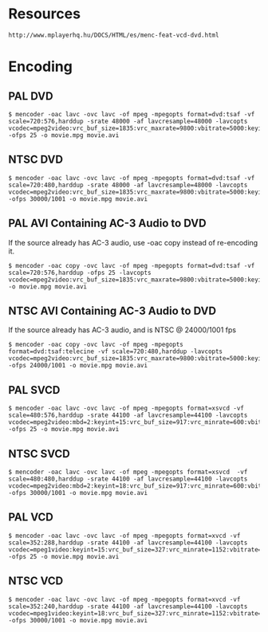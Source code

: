 # Resources
```text
http://www.mplayerhq.hu/DOCS/HTML/es/menc-feat-vcd-dvd.html
```

# Encoding
## PAL DVD
```shell
$ mencoder -oac lavc -ovc lavc -of mpeg -mpegopts format=dvd:tsaf -vf scale=720:576,harddup -srate 48000 -af lavcresample=48000 -lavcopts vcodec=mpeg2video:vrc_buf_size=1835:vrc_maxrate=9800:vbitrate=5000:keyint=15:vstrict=0:acodec=ac3:abitrate=192:aspect=16/9 -ofps 25 -o movie.mpg movie.avi
```

## NTSC DVD
```shell
$ mencoder -oac lavc -ovc lavc -of mpeg -mpegopts format=dvd:tsaf -vf scale=720:480,harddup -srate 48000 -af lavcresample=48000 -lavcopts vcodec=mpeg2video:vrc_buf_size=1835:vrc_maxrate=9800:vbitrate=5000:keyint=18:vstrict=0:acodec=ac3:abitrate=192:aspect=16/9 -ofps 30000/1001 -o movie.mpg movie.avi
```

## PAL AVI Containing AC-3 Audio to DVD
If the source already has AC-3 audio, use -oac copy instead of re-encoding it.
```shell
$ mencoder -oac copy -ovc lavc -of mpeg -mpegopts format=dvd:tsaf -vf scale=720:576,harddup -ofps 25 -lavcopts vcodec=mpeg2video:vrc_buf_size=1835:vrc_maxrate=9800:vbitrate=5000:keyint=15:vstrict=0:aspect=16/9 -o movie.mpg movie.avi
```

## NTSC AVI Containing AC-3 Audio to DVD
If the source already has AC-3 audio, and is NTSC @ 24000/1001 fps
```shell
$ mencoder -oac copy -ovc lavc -of mpeg -mpegopts format=dvd:tsaf:telecine -vf scale=720:480,harddup -lavcopts vcodec=mpeg2video:vrc_buf_size=1835:vrc_maxrate=9800:vbitrate=5000:keyint=15:vstrict=0:aspect=16/9 -ofps 24000/1001 -o movie.mpg movie.avi
```

## PAL SVCD
```shell
$ mencoder -oac lavc -ovc lavc -of mpeg -mpegopts format=xsvcd -vf scale=480:576,harddup -srate 44100 -af lavcresample=44100 -lavcopts vcodec=mpeg2video:mbd=2:keyint=15:vrc_buf_size=917:vrc_minrate=600:vbitrate=2500:vrc_maxrate=2500:acodec=mp2:abitrate=224:aspect=16/9 -ofps 25 -o movie.mpg movie.avi
```

## NTSC SVCD
```shell
$ mencoder -oac lavc -ovc lavc -of mpeg -mpegopts format=xsvcd  -vf scale=480:480,harddup -srate 44100 -af lavcresample=44100 -lavcopts vcodec=mpeg2video:mbd=2:keyint=18:vrc_buf_size=917:vrc_minrate=600:vbitrate=2500:vrc_maxrate=2500:acodec=mp2:abitrate=224:aspect=16/9 -ofps 30000/1001 -o movie.mpg movie.avi
```

## PAL VCD
```shell
$ mencoder -oac lavc -ovc lavc -of mpeg -mpegopts format=xvcd -vf scale=352:288,harddup -srate 44100 -af lavcresample=44100 -lavcopts vcodec=mpeg1video:keyint=15:vrc_buf_size=327:vrc_minrate=1152:vbitrate=1152:vrc_maxrate=1152:acodec=mp2:abitrate=224:aspect=16/9 -ofps 25 -o movie.mpg movie.avi
```

## NTSC VCD
```shell
$ mencoder -oac lavc -ovc lavc -of mpeg -mpegopts format=xvcd -vf scale=352:240,harddup -srate 44100 -af lavcresample=44100 -lavcopts vcodec=mpeg1video:keyint=18:vrc_buf_size=327:vrc_minrate=1152:vbitrate=1152:vrc_maxrate=1152:acodec=mp2:abitrate=224:aspect=16/9 -ofps 30000/1001 -o movie.mpg movie.avi
```
